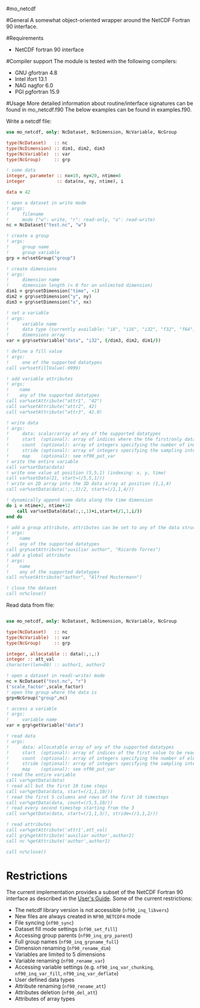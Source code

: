 #mo_netcdf

#General
A somewhat object-oriented wrapper around the NetCDF Fortran 90 interface.

#Requirements
- NetCDF fortran 90 interface

#Compiler support
The module is tested with the following compilers:
- GNU gfortran 4.8
- Intel ifort 13.1 
- NAG nagfor 6.0
- PGI pgfortran 15.9

#Usage
More detailed information about routine/interface signatures can be found in mo_netcdf.f90
The below examples can be found in examples.f90.

Write a netcdf file:

```fortran
use mo_netcdf, only: NcDataset, NcDimension, NcVariable, NcGroup

type(NcDataset)   :: nc
type(NcDimension) :: dim1, dim2, dim3
type(NcVariable)  :: var
type(NcGroup)     :: grp

! some data
integer, parameter :: nx=10, ny=20, ntime=8
integer            :: data(nx, ny, ntime), i

data = 42

! open a dataset in write mode
! args:
!     filename
!     mode ("w": write, "r": read-only, "a": read-write)
nc = NcDataset("test.nc", "w") 

! create a group
! args:
!     group name
!     group variable
grp = nc%setGroup("group")

! create dimensions
! args:
!     dimension name 
!     dimension length (< 0 for an unlimited dimension)
dim1 = grp%setDimension("time", -1)
dim2 = grp%setDimension("y", ny)
dim3 = grp%setDimension("x", nx)

! set a variable
! args:
!     variable name
!     data type (currently available: "i8", "i16", "i32", "f32", "f64")
!     dimensions array
var = grp%setVariable("data", "i32", (/dim3, dim2, dim1/))

! define a fill value
! args:
!     one of the supported datatypes
call var%setFillValue(-9999)

! add variable attributes
! args:
!    name
!    any of the supported datatypes
call var%setAttribute("attr1", "42")
call var%setAttribute("attr2", 42)
call var%setAttribute("attr3", 42.0)

! write data
! args:
!     data: scalar/array of any of the supported datatypes
!     start  (optional): array of indices where the the first/only data value will be written
!     count  (optional): array of integers specifying the number of indices along selected along each dimension
!     stride (optional): array of integers specifying the sampling interval of each dimension 
!     map    (optional): see nf90_put_var 
! write the entire variable
call var%setData(data)
! write one value at position (5,5,1) (indexing: x, y, time)
call var%setData(21, start=(/5,5,1/))
! write on 2D array into the 3D data array at position (1,1,4)
call var%setData(data(:,:,1)/2, start=(/1,1,4/))

! dynamically append some data along the time dimension
do i = ntime+2, ntime+12
    call var%setData(data(:,:,1)+i,start=(/1,1,i/))
end do

! add a group attribute, attributes can be set to any of the data structures
! args:
!    name
!    any of the supported datatypes
call grp%setAttribute("auxiliar author", "Ricardo Torres")
! add a global attribute
! args:
!    name
!    any of the supported datatypes
call nc%setAttribute("author", "Alfred Mustermann")

! close the dataset
call nc%close()
```

Read data from file:

```fortran

use mo_netcdf, only: NcDataset, NcDimension, NcVariable, NcGroup

type(NcDataset)   :: nc
type(NcVariable)  :: var
type(NcGroup)     :: grp

integer, allocatable :: data(:,:,:)
integer :: att_val
character(len=80) :: author1, author2

! open a dataset in read(-write) mode
nc = NcDataset("test.nc", "r")
('scale_factor',scale_factor)
! open the group where the data is
grp=NcGroup("group",nc)

! access a variable
! args:
!     variable name
var = grp%getVariable("data")

! read data
! args:
!     data: allocatable array of any of the supported datatypes
!     start  (optional): array of indices of the first value to be read
!     count  (optional): array of integers specifying the number of elements to read along each dimension
!     stride (optional): array of integers specifying the sampling interval of each dimension 
!     map    (optional): see nf90_put_var 
! read the entire variable
call var%getData(data)
! read all but the first 10 time steps
call var%getData(data, start=(/1,1,10/))
! read the first 5 columns and rows of the first 10 timesteps
call var%getData(data, count=(/5,5,10/))
! read every second timestep starting from the 3
call var%getData(data, start=(/1,1,3/), stride=(/1,1,2/))

! read attributes
call var%getAttribute('attr1',att_val)
call grp%getAttribute('auxiliar author',author2)
call nc %getAttribute('author',author1)

call nc%close()

```

# Restrictions
The current implementation provides a subset of the NetCDF Fortran 90 interface as 
described in the [User's Guide](http://www.csar.cfs.ac.uk/user_information/software/environment/guide.book.pdf).
Some of the current restrictions:
  - The netcdf library version is not accessible (```nf90_inq_libvers```)
  - New files are always created in ```NF90_NETCDF4``` mode
  - File syncing (```nf90_sync```)
  - Dataset fill mode settings (```nf90_set_fill```)
  - Accessing group parents (```nf90_inq_grp_parent```)
  - Full group names (```nf90_inq_grpname_full```)
  - Dimension renaming (```nf90_rename_dim```)
  - Variables are limited to 5 dimensions
  - Variable renaming (```nf90_rename_var```)
  - Accessing variable settings (e.g. ```nf90_inq_var_chunking```, ```nf90_inq_var_fill```, ```nf90_inq_var_deflate```)
  - User defined data types
  - Attribute renaming (```nf90_rename_att```)
  - Attributes deletion (```nf90_del_att```)
  - Attributes of array types
  

